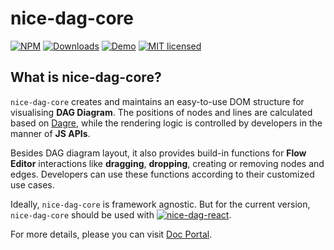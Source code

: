 # nice-dag-core
[![NPM](https://img.shields.io/npm/v/@ebay/nice-dag-core.svg)](https://www.npmjs.com/package/@ebay/nice-dag-core)
[![Downloads](https://img.shields.io/npm/dm/@ebay/nice-dag-core.svg)](https://www.npmjs.com/package/@ebay/nice-dag-core)
[![Demo](https://img.shields.io/badge/demo-link-orange.svg)](https://opensource.ebay.com/nice-dag/examples/index.html)
[![MIT licensed](https://img.shields.io/badge/license-MIT-blue.svg)](https://github.com/eBay/nice-dag/blob/main/LICENSE.md)

## What is nice-dag-core?

`nice-dag-core` creates and maintains an easy-to-use DOM structure for visualising **DAG Diagram**. The positions of nodes and lines are calculated based on [Dagre](https://github.com/dagrejs/dagre), while the rendering logic is controlled by developers in the manner of **JS APIs**.

Besides DAG diagram layout, it also provides build-in functions for **Flow Editor** interactions like **dragging**, **dropping**, creating or removing nodes and edges. Developers can use these functions according to their customized use cases. 

Ideally, `nice-dag-core` is framework agnostic. But for the current version, `nice-dag-core` should be used with [![nice-dag-react](https://img.shields.io/npm/dm/@ebay/nice-dag-react.svg)](https://www.npmjs.com/package/@ebay/nice-dag-react). 

For more details, please you can visit [Doc Portal](https://opensource.ebay.com/nice-dag/docs/intro).

